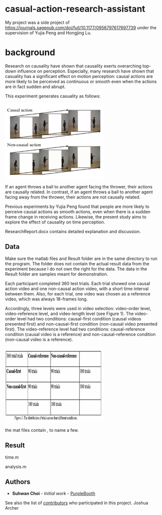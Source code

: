 # casual-action-research-assistant

My project was a side project of https://journals.sagepub.com/doi/full/10.1177/0956797617697739 under the supervision of Yujia Peng and Hongjing Lu. 

# background

Research on causality have shown that causality exerts overarching top-down influence on perception. Especially, many research have shown that casuality has a significant effect on motion perception: causal actions are more likely to be perceived as continuous or smooth even when the actions are in fact sudden and abrupt. 

This experiment generates casuality as follows:

<img src="Picture1.png" width="324" height="250">

If an agent throws a ball to another agent facing the thrower, their actions are causally related. In contrast, if an agent throws a ball to another agent facing away from the thrower, their actions are not causally related. 

Previous experiments by Yujia Peng found that people are more likely to perceive causal actions as smooth actions, even when there is a sudden frame change in receiving actions. Likewise, the present study aims to explore the effect of causality on time perception.

ResearchReport.docx contains detailed explanation and discussion.

## Data

Make sure the matlab files and Result folder are in the same directory to run the program.
The folder does not contain the actual result data from the experiment because I do not own the right for the data. The data in the Result folder are samples meant for demonstration.

Each participant completed 360 test trials. Each trial showed one causal action video and one non-causal action video, with a short time interval between them. Also, for each trial, one video was chosen as a reference video, which was always 18-frames long. 

Accordingly, three levels were used in video selection: video-order level, video-reference level, and video-length level (see Figure 1). The video-order level had two conditions: causal-first condition (causal videos presented first) and non-causal-first condition (non-causal video presented first). The video-reference level had two conditions: causal-reference condition (causal video is a reference) and non-causal-reference condition (non-causal video is a reference).  

<img src="Picture2.png" width="324" height="250">


the mat files contain , to name a few. 

## Result

time.m 


analysis.m 



## Authors

* **Suhwan Choi** - *Initial work* - [PurpleBooth](https://github.com/PurpleBooth)

See also the list of [contributors](https://github.com/your/project/contributors) who participated in this project.
Joshua Archer
